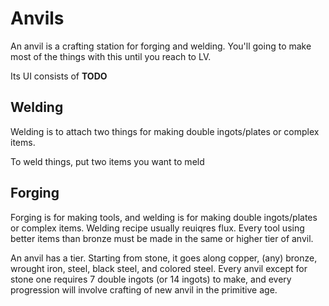 # Anvils
An anvil is a crafting station for forging and welding. You'll going to make most of the things with this until you reach to LV.

Its UI consists of **TODO**

## Welding
Welding is to attach two things for making double ingots/plates or complex items.

To weld things, put two items you want to meld 

## Forging
Forging is for making tools, and welding is for making double ingots/plates or complex items. Welding recipe usually reuiqres flux. Every tool using better items than bronze must be made in the same or higher tier of anvil.

An anvil has a tier. Starting from stone, it goes along copper, (any) bronze, wrought iron, steel, black steel, and colored steel. Every anvil except for stone one requires 7 double ingots (or 14 ingots) to make, and every progression will involve crafting of new anvil in the primitive age.